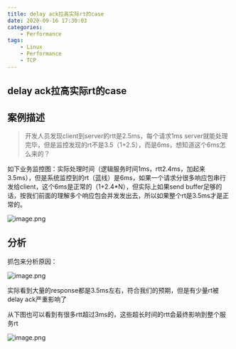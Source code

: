 ```yaml
---
title: delay ack拉高实际rt的case
date: 2020-09-16 17:30:03
categories:
    - Performance
tags:
    - Linux
    - Performance
    - TCP
---
```


## delay ack拉高实际rt的case

## 案例描述

> 开发人员发现client到server的rtt是2.5ms，每个请求1ms server就能处理完毕，但是监控发现的rt不是3.5（1+2.5），而是6ms，想知道这个6ms怎么来的？

如下业务监控图：实际处理时间（逻辑服务时间1ms，rtt2.4ms，加起来3.5ms），但是系统监控到的rt（蓝线）是6ms，如果一个请求分很多响应包串行发给client，这个6ms是正常的（1+2.4*N），但实际上如果send buffer足够的话，按我们前面的理解多个响应包会并发发出去，所以如果整个rt是3.5ms才是正常的。

![image.png](https://plantegg.oss-cn-beijing.aliyuncs.com/images/oss/d56f87a19a10b0ac9a3b7009641247a0.png)

## 分析

抓包来分析原因：

![image.png](https://plantegg.oss-cn-beijing.aliyuncs.com/images/oss/d5e2e358dd1a24e104f54815c84875c9.png)

实际看到大量的response都是3.5ms左右，符合我们的预期，但是有少量rt被delay ack严重影响了

从下图也可以看到有很多rtt超过3ms的，这些超长时间的rtt会最终影响到整个服务rt

![image.png](https://plantegg.oss-cn-beijing.aliyuncs.com/images/oss/48eae3dcd7c78a68b0afd5c66f783f23.png)